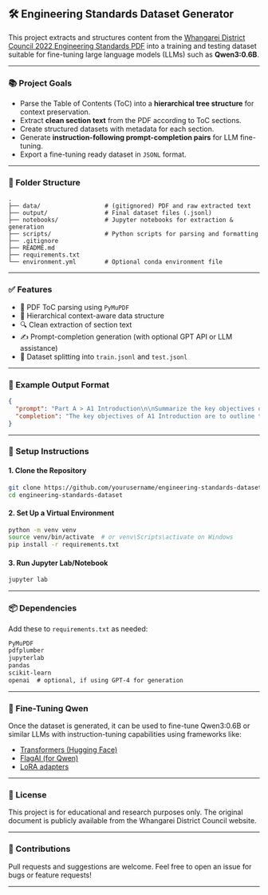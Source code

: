 ## 🛠️ Engineering Standards Dataset Generator

This project extracts and structures content from the [Whangarei District Council 2022 Engineering Standards PDF](https://www.wdc.govt.nz/files/assets/public/v/2/documents/council/standards-guidelines/ees-2022/2022-engineering-standards-with-title-pages.pdf) into a training and testing dataset suitable for fine-tuning large language models (LLMs) such as **Qwen3:0.6B**.

---

### 📚 Project Goals

* Parse the Table of Contents (ToC) into a **hierarchical tree structure** for context preservation.
* Extract **clean section text** from the PDF according to ToC sections.
* Create structured datasets with metadata for each section.
* Generate **instruction-following prompt-completion pairs** for LLM fine-tuning.
* Export a fine-tuning ready dataset in `JSONL` format.

---

### 📁 Folder Structure

```
.
├── data/                  # (gitignored) PDF and raw extracted text
├── output/                # Final dataset files (.jsonl)
├── notebooks/             # Jupyter notebooks for extraction & generation
├── scripts/               # Python scripts for parsing and formatting
├── .gitignore
├── README.md
├── requirements.txt
└── environment.yml        # Optional conda environment file
```

---

### ✅ Features

* 📖 PDF ToC parsing using `PyMuPDF`
* 🧠 Hierarchical context-aware data structure
* 🔍 Clean extraction of section text
* ✍️ Prompt-completion generation (with optional GPT API or LLM assistance)
* 📂 Dataset splitting into `train.jsonl` and `test.jsonl`

---

### 🧪 Example Output Format

```json
{
  "prompt": "Part A > A1 Introduction\n\nSummarize the key objectives of this section.",
  "completion": "The key objectives of A1 Introduction are to outline the scope, applicability, and background of the engineering standards."
}
```

---

### 🔧 Setup Instructions

#### 1. Clone the Repository

```bash
git clone https://github.com/yourusername/engineering-standards-dataset.git
cd engineering-standards-dataset
```

#### 2. Set Up a Virtual Environment

```bash
python -m venv venv
source venv/bin/activate  # or venv\Scripts\activate on Windows
pip install -r requirements.txt
```

#### 3. Run Jupyter Lab/Notebook

```bash
jupyter lab
```

---

### 📦 Dependencies

Add these to `requirements.txt` as needed:

```txt
PyMuPDF
pdfplumber
jupyterlab
pandas
scikit-learn
openai  # optional, if using GPT-4 for generation
```

---

### 🧠 Fine-Tuning Qwen

Once the dataset is generated, it can be used to fine-tune Qwen3:0.6B or similar LLMs with instruction-tuning capabilities using frameworks like:

* [Transformers (Hugging Face)](https://huggingface.co/docs/transformers)
* [FlagAI (for Qwen)](https://github.com/FlagOpen/FlagAI)
* [LoRA adapters](https://github.com/microsoft/LoRA)

---

### 📌 License

This project is for educational and research purposes only. The original document is publicly available from the Whangarei District Council website.

---

### 🤝 Contributions

Pull requests and suggestions are welcome. Feel free to open an issue for bugs or feature requests!

---
